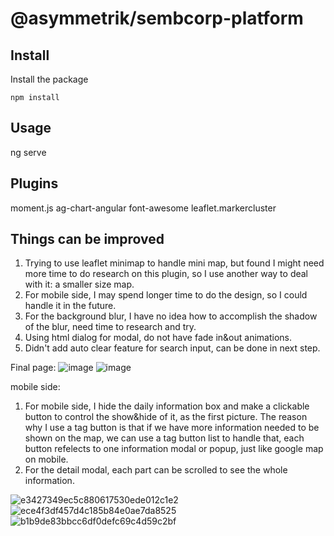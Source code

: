 # @asymmetrik/sembcorp-platform

## Install
Install the package
```
npm install
```

## Usage
ng serve

## Plugins
moment.js
ag-chart-angular
font-awesome
leaflet.markercluster


## Things can be improved
1. Trying to use leaflet minimap to handle mini map, but found I might need more time to do research on this plugin, so I use another way to deal with it: a smaller size map.
2. For mobile side, I may spend longer time to do the design, so I could handle it in the future.
3. For the background blur, I have no idea how to accomplish the shadow of the blur, need time to research and try.
4. Using html dialog for modal, do not have fade in&out animations.
5. Didn't add auto clear feature for search input, can be done in next step.

Final page:
![image](https://github.com/karlHuang123/dc-text-repo/assets/81177242/543f1435-c1a7-4295-9a74-1af6e584b87d)
![image](https://github.com/karlHuang123/dc-text-repo/assets/81177242/64cce606-def6-4db1-9fcc-77b1dcb6b00a)

mobile side:

1. For mobile side, I hide the daily information box and make a clickable button to control the show&hide of it, as the first picture. The reason why I use a tag button is that if we have more information needed to be shown on the map, we can use a tag button list to handle that, each button refelects to one information modal or popup, just like google map on mobile.
2. For the detail modal, each part can be scrolled to see the whole information. 

![e3427349ec5c880617530ede012c1e2](https://github.com/karlHuang123/Sembcorp-platform-repo/assets/81177242/f900b9ee-41ec-49d8-aec1-40fce418d56e)![ece4f3df457d4c185b84e0ae7da8525](https://github.com/karlHuang123/Sembcorp-platform-repo/assets/81177242/8caffb73-bf0c-444b-a32d-25fe29ab6c32)![b1b9de83bbcc6df0defc69c4d59c2bf](https://github.com/karlHuang123/Sembcorp-platform-repo/assets/81177242/f8ccf97a-a0d7-4055-addf-3d9d5c490312)




